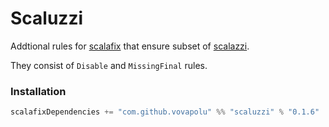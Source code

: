 # Scaluzzi

Addtional rules for [scalafix](https://github.com/scalacenter/scalafix) that ensure subset of [scalazzi](https://github.com/scalaz/scalazzi). 

They consist of `Disable` and `MissingFinal` rules. 

### Installation 

```sbt
scalafixDependencies += "com.github.vovapolu" %% "scaluzzi" % "0.1.6"
```
